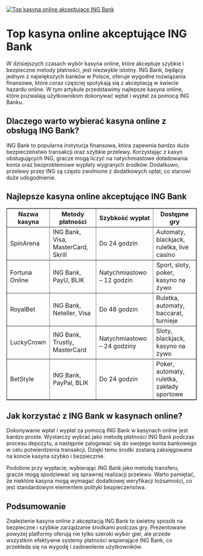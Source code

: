 [![Top kasyna online akceptujące ING Bank](https://123-caf.pages.dev/gitsignup.png)](https://vrmoo.ru/Bt82HjjY)

<h1>Top kasyna online akceptujące ING Bank</h1> <p>W dzisiejszych czasach wybór kasyna online, które akceptuje szybkie i bezpieczne metody płatności, jest niezwykle istotny. ING Bank, będący jednym z największych banków w Polsce, oferuje wygodne rozwiązania finansowe, które coraz częściej spotykają się z akceptacją w świecie hazardu online. W tym artykule przedstawimy najlepsze kasyna online, które pozwalają użytkownikom dokonywać wpłat i wypłat za pomocą ING Banku.</p>  <h2>Dlaczego warto wybierać kasyna online z obsługą ING Bank?</h2> <p>ING Bank to popularna instytucja finansowa, która zapewnia bardzo duże bezpieczeństwo transakcji oraz szybkie przelewy. Korzystając z kasyn obsługujących ING, gracze mogą liczyć na natychmiastowe doładowania konta oraz bezproblemowe wypłaty wygranych środków. Dodatkowo, przelewy przez ING są często zwolnione z dodatkowych opłat, co stanowi duże udogodnienie.</p>  <h2>Najlepsze kasyna online akceptujące ING Bank</h2>  <table border="1" cellpadding="8" cellspacing="0" style="border-collapse: collapse; width: 100%;">   <tr>     <th>Nazwa kasyna</th>     <th>Metody płatności</th>     <th>Szybkość wypłat</th>     <th>Dostępne gry</th>   </tr>   <tr>     <td>SpinArena</td>     <td>ING Bank, Visa, MasterCard, Skrill</td>     <td>Do 24 godzin</td>     <td>Automaty, blackjack, ruletka, live casino</td>   </tr>   <tr>     <td>Fortuna Online</td>     <td>ING Bank, PayU, BLIK</td>     <td>Natychmiastowo – 12 godzin</td>     <td>Sport, sloty, poker, kasyno na żywo</td>   </tr>   <tr>     <td>RoyalBet</td>     <td>ING Bank, Neteller, Visa</td>     <td>Do 48 godzin</td>     <td>Ruletka, automaty, baccarat, turnieje</td>   </tr>   <tr>     <td>LuckyCrown</td>     <td>ING Bank, Trustly, MasterCard</td>     <td>Natychmiastowo – 24 godziny</td>     <td>Sloty, blackjack, kasyno na żywo</td>   </tr>   <tr>     <td>BetStyle</td>     <td>ING Bank, PayPal, BLIK</td>     <td>Do 24 godzin</td>     <td>Poker, automaty, ruletka, zakłady sportowe</td>   </tr> </table>  <h2>Jak korzystać z ING Bank w kasynach online?</h2> <p>Dokonywanie wpłat i wypłat za pomocą ING Bank w kasynach online jest bardzo proste. Wystarczy wybrać jako metodę płatności ING Bank podczas procesu depozytu, a następnie zalogować się do swojego konta bankowego w celu potwierdzenia transakcji. Dzięki temu środki zostaną zaksięgowane na koncie kasyna szybko i bezpiecznie.</p> <p>Podobnie przy wypłacie, wybierając ING Bank jako metodę transferu, gracze mogą spodziewać się sprawnej realizacji przelewu. Warto pamiętać, że niektóre kasyna mogą wymagać dodatkowej weryfikacji tożsamości, co jest standardowym elementem polityki bezpieczeństwa.</p>  <h2>Podsumowanie</h2> <p>Znalezienie kasyna online z akceptacją ING Bank to świetny sposób na bezpieczne i szybkie zarządzanie środkami podczas gry. Prezentowane powyżej platformy oferują nie tylko szeroki wybór gier, ale przede wszystkim efektywne systemy płatności wspierające ING Bank, co przekłada się na wygodę i zadowolenie użytkowników.</p>